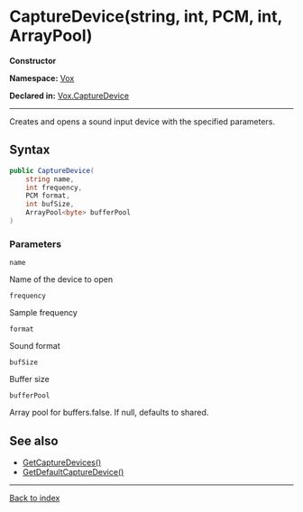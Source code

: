 # CaptureDevice(string, int, PCM, int, ArrayPool<byte>)

**Constructor**

**Namespace:** [Vox](Vox.md)

**Declared in:** [Vox.CaptureDevice](Vox.CaptureDevice.md)

------



Creates and opens a sound input device with the specified parameters.


## Syntax

```csharp
public CaptureDevice(
	string name,
	int frequency,
	PCM format,
	int bufSize,
	ArrayPool<byte> bufferPool
)
```

### Parameters

`name`

Name of the device to open

`frequency`

Sample frequency

`format`

Sound format

`bufSize`

Buffer size

`bufferPool`

Array pool for buffers.false. If null, defaults to shared.

## See also
* [GetCaptureDevices()](Vox.CaptureDevice.GetCaptureDevices().md)
* [GetDefaultCaptureDevice()](Vox.CaptureDevice.GetDefaultCaptureDevice().md)

------

[Back to index](index.md)